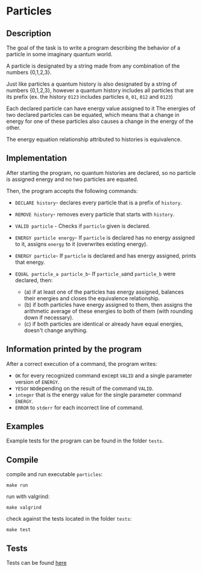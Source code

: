 # Particles
## Description
The goal of the task is to write a program describing the behavior of a particle in some imaginary quantum world.

A particle is designated by a string made from any combination of the numbers {0,1,2,3}.

Just like particles a quantum history is also designated by a string of numbers {0,1,2,3}, however a quantum history
includes all particles that are its prefix (ex. the history `0123` includes particles `0`, `01`, `012` and `0123`)

Each declared particle can have energy value assigned to it
The energies of two declared particles can be equated, which means that a change in energy for one of these particles
also causes a change in the energy of the other.

The energy equation relationship attributed to histories is equivalence.

## Implementation

After starting the program, no quantum histories are declared, so no particle is assigned energy and no two particles are equated.

Then, the program accepts the following commands:

-   `DECLARE history`- declares every particle that is a prefix of `history`.

-   `REMOVE history`- removes every particle that starts with `history`.

-   `VALID particle` - Checks if `particle` given is declared.

-   `ENERGY particle energy`- If `particle` is declared has no energy assigned to it, assigns `energy` to it (overwrites existing energy).

-   `ENERGY particle`- If `particle` is declared and has energy assigned, prints that energy.

-   `EQUAL particle_a particle_b`- If `particle_a`and `particle_b` were declared, then:
    - (a) if at least one of the particles has energy assigned, balances their energies and closes the equivalence relationship.
    - (b) if both particles have energy assigned to them, then assigns the arithmetic average of these energies to both of them (with rounding down if necessary).
    - (c) if both particles are identical or already have equal energies, doesn't change anything.

## Information printed by the program

After a correct execution of a command, the program writes:

-   `OK` for every recognized command except `VALID` and a single parameter version of `ENERGY`.
-   `YES`or `NO`depending on the result of the command `VALID`.
-   `integer` that is the energy value for the single parameter command `ENERGY`.
-   `ERROR` to `stderr` for each incorrect line of command.

## Examples

Example tests for the program can be found in the folder `tests`.

## Compile

compile and run executable `particles`:
```shell script
make run
```

run with valgrind:
```shell script
make valgrind
```

check against the tests located in the folder `tests`:
```shell script
make test
```


## Tests
Tests can be found [here](https://github.com/gavjan/particles/releases/tag/tests)


